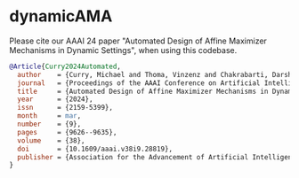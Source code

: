 # dynamicAMA
Please cite our AAAI 24 paper "Automated Design of Affine Maximizer Mechanisms in Dynamic Settings", when using this codebase.

```bibtex
@Article{Curry2024Automated,
  author    = {Curry, Michael and Thoma, Vinzenz and Chakrabarti, Darshan and McAleer, Stephen and Kroer, Christian and Sandholm, Tuomas and He, Niao and Seuken, Sven},
  journal   = {Proceedings of the AAAI Conference on Artificial Intelligence},
  title     = {Automated Design of Affine Maximizer Mechanisms in Dynamic Settings},
  year      = {2024},
  issn      = {2159-5399},
  month     = mar,
  number    = {9},
  pages     = {9626--9635},
  volume    = {38},
  doi       = {10.1609/aaai.v38i9.28819},
  publisher = {Association for the Advancement of Artificial Intelligence (AAAI)},
}
